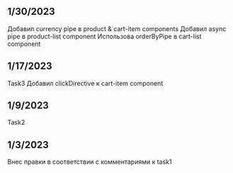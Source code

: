 ## 1/30/2023
Добавил currency pipe в product & cart-item components
Добавил async pipe в product-list component
Использова orderByPipe в cart-list component

## 1/17/2023
Task3
Добавил clickDirective к cart-item component

## 1/9/2023
Task2

## 1/3/2023
Внес правки в соответствии с комментариями к task1


